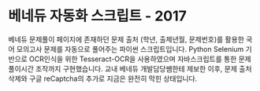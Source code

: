 # 베네듀 자동화 스크립트 - 2017

베네듀 문제풀이 페이지에 존재하던 문제 출처 (학년, 출제년월, 문제번호)를 활용한 국어 모의고사 문제를 자동으로 풀어주는 파이썬 스크립트입니다.
Python Selenium 기반으로 OCR인식을 위한 Tesseract-OCR을 사용하였으며 자바스크립트를 통한 문제풀이시간 조작까지 구현했습니다.
교내 베네듀 개발담당쌤한테 제보한 이후, 문제 출처 삭제와 구글 reCaptcha의 추가로 지금은 완전히 막힌 상태입니다.
